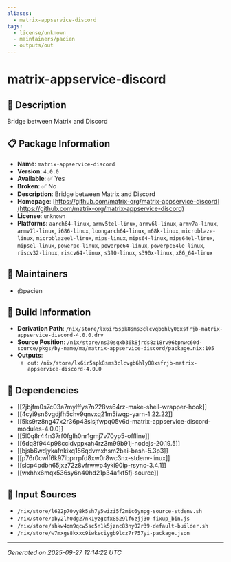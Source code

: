 ```yaml
---
aliases:
  - matrix-appservice-discord
tags:
  - license/unknown
  - maintainers/pacien
  - outputs/out
---
```


# matrix-appservice-discord

## 📝 Description

Bridge between Matrix and Discord

## 📋 Package Information

- **Name**: `matrix-appservice-discord`
- **Version**: `4.0.0`
- **Available**: ✅ Yes
- **Broken**: ✅ No
- **Description**: Bridge between Matrix and Discord
- **Homepage**: [https://github.com/matrix-org/matrix-appservice-discord](https://github.com/matrix-org/matrix-appservice-discord)
- **License**: `unknown`
- **Platforms**: `aarch64-linux`, `armv5tel-linux`, `armv6l-linux`, `armv7a-linux`, `armv7l-linux`, `i686-linux`, `loongarch64-linux`, `m68k-linux`, `microblaze-linux`, `microblazeel-linux`, `mips-linux`, `mips64-linux`, `mips64el-linux`, `mipsel-linux`, `powerpc-linux`, `powerpc64-linux`, `powerpc64le-linux`, `riscv32-linux`, `riscv64-linux`, `s390-linux`, `s390x-linux`, `x86_64-linux`
## 👥 Maintainers

- @pacien


## 🔧 Build Information

- **Derivation Path**: `/nix/store/lx6ir5spk8sms3clcvgb6hly08xsfrjb-matrix-appservice-discord-4.0.0.drv`
- **Source Position**: `/nix/store/ns30sqxb36k8jrds8z18rv96bpnwc60d-source/pkgs/by-name/ma/matrix-appservice-discord/package.nix:105`
- **Outputs**:
  - `out`:  `/nix/store/lx6ir5spk8sms3clcvgb6hly08xsfrjb-matrix-appservice-discord-4.0.0`

## 🔗 Dependencies

- [[2jbjfm0s7c03a7mylffys7n228vs64rz-make-shell-wrapper-hook]]
- [[4cyi9sn6vgdjfh5chv9qnvxq21m5iwqp-yarn-1.22.22]]
- [[5ks9rz8ng47x2r36p43slsjfwpq05v6d-matrix-appservice-discord-modules-4.0.0]]
- [[5l0q8r44n37rf0fglh0nr1gmj7v70yp5-offline]]
- [[6dq8f944p98ccidvppxah4rz3m99b91j-nodejs-20.19.5]]
- [[bjsb6wdjykafnkixq156qdvmxhsm2bai-bash-5.3p3]]
- [[p76r0cwlf6k97ibprrpfd8xw0r8wc3nx-stdenv-linux]]
- [[slcp4pdbh65jxz72z8vfrwwp4yki90ip-rsync-3.4.1]]
- [[wxhhx6mqx536sy6n40hd21p34afkf5fj-source]]

## 📁 Input Sources

- `/nix/store/l622p70vy8k5sh7y5wizi5f2mic6ynpg-source-stdenv.sh`
- `/nix/store/pby2lh0dg27nk1yzgcfx8529lf6zjj30-fixup_bin.js`
- `/nix/store/shkw4qm9qcw5sc5n1k5jznc83ny02r39-default-builder.sh`
- `/nix/store/w7mxgs8kxxc9iwksciygb9lcz7r757yi-package.json`

---
*Generated on 2025-09-27 12:14:22 UTC*
